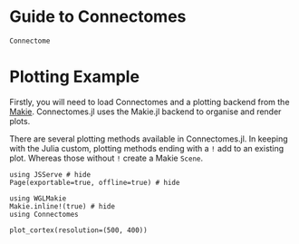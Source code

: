 # Guide to Connectomes

```@docs
Connectome
```

# Plotting Example

Firstly, you will need to load Connectomes and a plotting backend from the [Makie](https://docs.makie.org/stable/). Connectomes.jl uses the Makie.jl backend to organise and render plots.

There are several plotting methods available in Connectomes.jl. In keeping with the Julia custom, plotting methods ending with a `!` add to an existing plot. Whereas those without `!` create a Makie `Scene`.

```@example plot
using JSServe # hide
Page(exportable=true, offline=true) # hide
```

```@example plot
using WGLMakie
Makie.inline!(true) # hide
using Connectomes

plot_cortex(resolution=(500, 400))
```